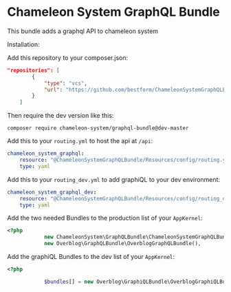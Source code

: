 # Chameleon System GraphQL Bundle

This bundle adds a graphql API to chameleon system

Installation:

Add this repository to your composer.json:

```json
"repositories": [
        {
            "type": "vcs",
            "url": "https://github.com/bestform/ChameleonSystemGraphQLBundle.git"
        }
    ]
```

Then require the dev version like this:

`composer require chameleon-system/graphql-bundle@dev-master`

Add this to your `routing.yml` to host the api at `/api`:

```yaml
chameleon_system_graphql:
    resource: "@ChameleonSystemGraphQLBundle/Resources/config/routing.yml"
    type: yaml
```

Add this to your `routing_dev.yml` to add graphiQL to your dev environment:
```yaml
chameleon_system_graphql_dev:
    resource: "@ChameleonSystemGraphQLBundle/Resources/config/routing_dev.yml"
    type: yaml
```

Add the two needed Bundles to the production list of your `AppKernel`:

```php
<?php
            new ChameleonSystem\GraphQLBundle\ChameleonSystemGraphQLBundle(),
            new Overblog\GraphQLBundle\OverblogGraphQLBundle(),
```

Add the graphiQL Bundles to the dev list of your `AppKernel`:
```php
<?php

            $bundles[] = new Overblog\GraphiQLBundle\OverblogGraphiQLBundle();

```

